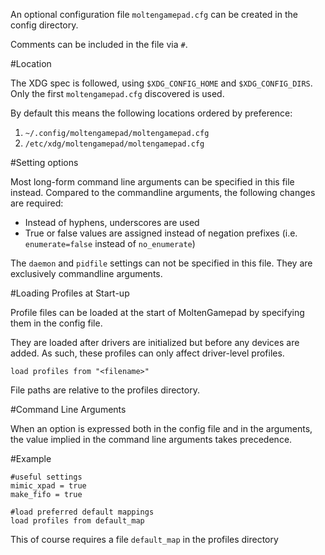 An optional configuration file `moltengamepad.cfg` can be created in the config directory.

Comments can be included in the file via `#`.

#Location

The XDG spec is followed, using `$XDG_CONFIG_HOME` and `$XDG_CONFIG_DIRS`. Only the first `moltengamepad.cfg` discovered is used.

By default this means the following locations ordered by preference:

1. `~/.config/moltengamepad/moltengamepad.cfg`
2. `/etc/xdg/moltengamepad/moltengamepad.cfg`

#Setting options

Most long-form command line arguments can be specified in this file instead. Compared to the commandline arguments, the following changes are required:

* Instead of hyphens, underscores are used
* True or false values are assigned instead of negation prefixes (i.e. `enumerate=false` instead of `no_enumerate`)

The `daemon` and `pidfile` settings can not be specified in this file. They are exclusively commandline arguments.

#Loading Profiles at Start-up

Profile files can be loaded at the start of MoltenGamepad by specifying them in the config file.

They are loaded after drivers are initialized but before any devices are added. As such, these profiles can only affect driver-level profiles.

    load profiles from "<filename>"

File paths are relative to the profiles directory.

#Command Line Arguments

When an option is expressed both in the config file and in the arguments, the value implied in the command line arguments takes precedence.

#Example

    #useful settings
    mimic_xpad = true
    make_fifo = true
    
    #load preferred default mappings
    load profiles from default_map

This of course requires a file `default_map` in the profiles directory


